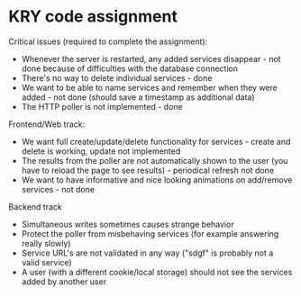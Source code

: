 # KRY code assignment

Critical issues (required to complete the assignment):

- Whenever the server is restarted, any added services disappear - not done because of difficulties with the database connection 
- There's no way to delete individual services - done
- We want to be able to name services and remember when they were added - not done (should save a timestamp as additional data)
- The HTTP poller is not implemented - done

Frontend/Web track:
- We want full create/update/delete functionality for services - create and delete is working, update not implemented
- The results from the poller are not automatically shown to the user (you have to reload the page to see results) - periodical refresh not done
- We want to have informative and nice looking animations on add/remove services - not done

Backend track
- Simultaneous writes sometimes causes strange behavior
- Protect the poller from misbehaving services (for example answering really slowly)
- Service URL's are not validated in any way ("sdgf" is probably not a valid service)
- A user (with a different cookie/local storage) should not see the services added by another user
